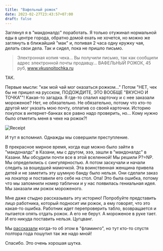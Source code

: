```yaml
---
title: "Вафельный рожок"
date: 2023-02-27T23:43:57+07:00
draft: false
---
```


Заглянул я в "макдоналдс" поработать. Я только отужинал нормальной еды в центре
города, обратно домой ехать не хочется, но можно же заглянуть в ближайший "мак"
и, попивая 2 часа одну кружку чая, делать свои дела. Так и сидел, пока не пришло
письмо.

> Электронная копия чека... Вы получили письмо, так как сообщили адрес
> электронной почты продавцу... ВАФЕЛЬНЫЙ РОЖОК, 45 руб, www.vkusnoitochka.ru

ТАК.

Первые мысли: "как мой чай мог оказаться рожком..." Потом "НЕТ, чек бы не
пришел на русском, ПОДОЖДИТЕ, ЭТО ВООБЩЕ \"ВКУСНО И ТОЧКА\""! Какая-то загадка.
Я где-то спалил карточку и с нее заказали мороженое? Нет, не обязательно. Не
обязательно, потому что кто-то другой мог указать мою почту, оплатив со своей
карточки. Историю покупок в интернет-банках все равно надо проверить, но... Кому
нужно было отметить меня в чеке на рожок?!

![Receipt](receipt.webp)

И тут я вспомнил. Однажды мы совершили преступление.

В прекрасное мирное время, когда еще можно было зайти в "макдоналдс" в Казани,
мы с другом, эээ, зашли в "макдоналдс" в Казани. Мы обсудили почти все в этой
вселенной! Мы решили P?=NP. Мы определились с сингулярностью. А потом заскучали
и начали следить за вошедшей мамочкой. Эта воинственная женщина привела детей и
не заметить эту шумную банду было нельзя. Они сделали заказ на локатор и
поставили его себе на стол. Опа! Это была ошибка, потому что мы запомнили номер
таблички и у нас появилась гениальная идея. Мы заказали им рожок мороженого.

Мне даже стыдно рассказывать эту историю! Попробуйте представить лицо работника,
который подносит им рожок, а ему говорят, что это какая-то ошибка. Работник идет
перепроверить табло, возвращается и пытается опять отдать рожок. А его не берут.
А мороженое в руке тает. И его никуда поставить нельзя. Цугцванг.

Мы [рассказали][flam] когда-то об этом в "фламинго", но тут кто-то спустя
полтора года пошутил так же надо мной!

[flam]: https://t.me/FlamingoCries/72

Спасибо. Это очень хорошая шутка.
